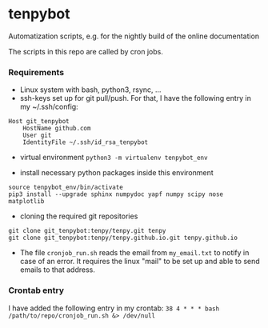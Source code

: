 # tenpybot
Automatization scripts, e.g. for the nightly build of the online documentation

The scripts in this repo are called by cron jobs.

### Requirements
* Linux system with bash, python3, rsync, ...
* ssh-keys set up for git pull/push. For that, I have the following entry in my ~/.ssh/config:
```
Host git_tenpybot
	HostName github.com
	User git
	IdentityFile ~/.ssh/id_rsa_tenpybot
```
* virtual environment ``python3 -m virtualenv tenpybot_env``

* install necessary python packages inside this environment
```
source tenpybot_env/bin/activate
pip3 install --upgrade sphinx numpydoc yapf numpy scipy nose matplotlib
```
* cloning the required git repositories
```
git clone git_tenpybot:tenpy/tenpy.git tenpy
git clone git_tenpybot:tenpy/tenpy.github.io.git tenpy.github.io
```
* The file `cronjob_run.sh` reads the email from `my_email.txt` to notify in case of an error. It requires the linux
  "mail" to be set up and able to send emails to that address.

### Crontab entry
I have added the following entry in my crontab:
``
38 4 * * * bash /path/to/repo/cronjob_run.sh &> /dev/null
``

